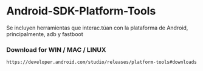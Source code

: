 # Android-SDK-Platform-Tools
Se incluyen herramientas que interac.túan con la plataforma de Android, principalmente, adb y fastboot

### Download for WIN / MAC / LINUX
```
https://developer.android.com/studio/releases/platform-tools#downloads
```
